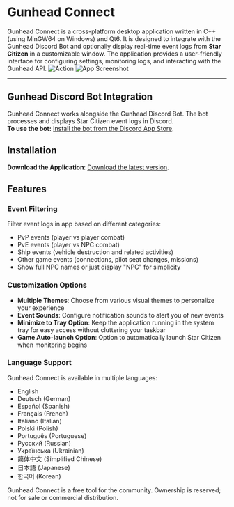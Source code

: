 # Gunhead Connect

Gunhead Connect is a cross-platform desktop application written in C++ (using MinGW64 on Windows) and Qt6. It is designed to integrate with the Gunhead Discord Bot and optionally display real-time event logs from **Star Citizen** in a customizable window. The application provides a user-friendly interface for configuring settings, monitoring logs, and interacting with the Gunhead API.
![Action](https://robertsspaceindustries.com/imager/HNz6d4oy0zuFLW4tJDcYfsxz0M0=/fit-in/1680x1050/https://media.discordapp.net/attachments/1195698429024800859/1376913492388483082/image.png%3Fex%3D6837b6de%26is%3D6836655e%26hm%3D75b7dfe86598c47abb8c6fb0b8bf07fb5faeaea4c5967114568ccd2fcf725578%26format%3Dwebp%26quality%3Dlossless%26width%3D1522%26height%3D856)
![App Screenshot](https://imgur.com/nAdzvNK)

---

## Gunhead Discord Bot Integration

Gunhead Connect works alongside the Gunhead Discord Bot. The bot processes and displays Star Citizen event logs in Discord.  
**To use the bot:**
 [Install the bot from the Discord App Store](https://discord.com/discovery/applications/1330870778891206707).

## Installation

 **Download the Application**:
    [Download the latest version](https://github.com/Poekhavshiy/Gunhead-connect/releases/latest).

## Features

### Event Filtering
Filter event logs in app based on different categories:
- PvP events (player vs player combat)
- PvE events (player vs NPC combat)
- Ship events (vehicle destruction and related activities)
- Other game events (connections, pilot seat changes, missions)
- Show full NPC names or just display "NPC" for simplicity

### Customization Options
- **Multiple Themes**: Choose from various visual themes to personalize your experience
- **Event Sounds**: Configure notification sounds to alert you of new events
- **Minimize to Tray Option**: Keep the application running in the system tray for easy access without cluttering your taskbar
- **Game Auto-launch Option**: Option to automatically launch Star Citizen when monitoring begins

### Language Support
Gunhead Connect is available in multiple languages:
- English
- Deutsch (German)
- Español (Spanish)
- Français (French)
- Italiano (Italian)
- Polski (Polish)
- Português (Portuguese)
- Русский (Russian)
- Українська (Ukrainian)
- 简体中文 (Simplified Chinese)
- 日本語 (Japanese)
- 한국어 (Korean)

Gunhead Connect is a free tool for the community. Ownership is reserved; not for sale or commercial distribution.
